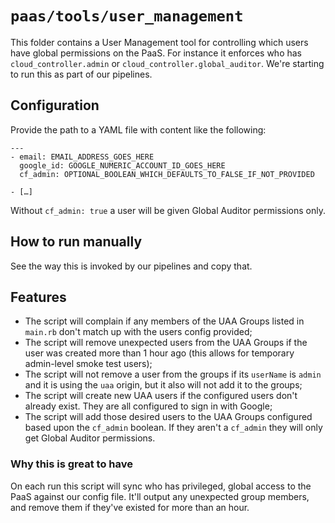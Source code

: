# `paas/tools/user_management`

This folder contains a User Management tool for controlling which users have global permissions on the PaaS. For instance it enforces who has `cloud_controller.admin` or `cloud_controller.global_auditor`. We're starting to run this as part of our pipelines.

## Configuration

Provide the path to a YAML file with content like the following:

```
---
- email: EMAIL_ADDRESS_GOES_HERE
  google_id: GOOGLE_NUMERIC_ACCOUNT_ID_GOES_HERE
  cf_admin: OPTIONAL_BOOLEAN_WHICH_DEFAULTS_TO_FALSE_IF_NOT_PROVIDED

- […]
```

Without `cf_admin: true` a user will be given Global Auditor permissions only.

## How to run manually

See the way this is invoked by our pipelines and copy that.

## Features

* The script will complain if any members of the UAA Groups listed in `main.rb` don't match up with the users config provided;
* The script will remove unexpected users from the UAA Groups if the user was created more than 1 hour ago (this allows for temporary admin-level smoke test users);
* The script will not remove a user from the groups if its `userName` is `admin` and it is using the `uaa` origin, but it also will not add it to the groups;
* The script will create new UAA users if the configured users don't already exist. They are all configured to sign in with Google;
* The script will add those desired users to the UAA Groups configured based upon the `cf_admin` boolean. If they aren't a `cf_admin` they will only get Global Auditor permissions.

### Why this is great to have

On each run this script will sync who has privileged, global access to the PaaS against our config file. It'll output any unexpected group members, and remove them if they've existed for more than an hour.
